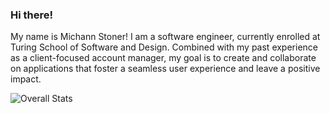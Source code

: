 ### Hi there! 

My name is Michann Stoner!
I am a software engineer, currently enrolled at Turing School of Software and Design.
Combined with my past experience as a client-focused account manager, my goal is to create and collaborate on applications that foster a seamless user experience and leave a positive impact. 





![Overall Stats](https://github-readme-stats.vercel.app/api?username=michannstoner&count_private=true&show_icons=false&hide=contribs)

<!--
**michannstoner/michannstoner** is a ✨ _special_ ✨ repository because its `README.md` (this file) appears on your GitHub profile.

Here are some ideas to get you started:

- 🔭 I’m currently working on ...
- 🌱 I’m currently learning ...
- 👯 I’m looking to collaborate on ...
- 🤔 I’m looking for help with ...
- 💬 Ask me about ...
- 📫 How to reach me: ...
- 😄 Pronouns: ...
- ⚡ Fun fact: ...
-->
